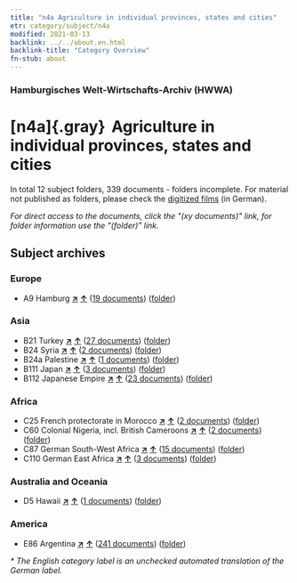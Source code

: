```yaml
---
title: "n4a Agriculture in individual provinces, states and cities"
etr: category/subject/n4a
modified: 2021-03-13
backlink: ../../about.en.html
backlink-title: "Category Overview"
fn-stub: about
---
```


### Hamburgisches Welt-Wirtschafts-Archiv (HWWA)
# [n4a]{.gray}&#8201; Agriculture in individual provinces, states and cities&#160; 





In total 12 subject folders, 339 documents - folders incomplete.
For material not published as folders, please check the [digitized films](/film/h1_sh) (in German).

_For direct access to the documents, click the "(xy documents)" link, for folder information use the "(folder)" link._

## Subject archives



### Europe

- A9 Hamburg [**&nearr;**](../../../geo/i/140905/about.en.html "Hamburg (all folders)") [**&uarr;**](../../../geo/about.en.html#A9 "Country category system") (<a href="https://pm20.zbw.eu/dfgview/sh/140905,145068" title="about: Hamburg : Agriculture in individual provinces, states and cities" target="_blank">19 documents</a>) ([folder](http://purl.org/pressemappe20/folder/sh/140905,145068))

### Asia

- B21 Turkey [**&nearr;**](../../../geo/i/141111/about.en.html "Turkey (all folders)") [**&uarr;**](../../../geo/about.en.html#B21 "Country category system") (<a href="https://pm20.zbw.eu/dfgview/sh/141111,145068" title="about: Turkey : Agriculture in individual provinces, states and cities" target="_blank">27 documents</a>) ([folder](http://purl.org/pressemappe20/folder/sh/141111,145068))
- B24 Syria [**&nearr;**](../../../geo/i/141114/about.en.html "Syria (all folders)") [**&uarr;**](../../../geo/about.en.html#B24 "Country category system") (<a href="https://pm20.zbw.eu/dfgview/sh/141114,145068" title="about: Syria : Agriculture in individual provinces, states and cities" target="_blank">2 documents</a>) ([folder](http://purl.org/pressemappe20/folder/sh/141114,145068))
- B24a Palestine [**&nearr;**](../../../geo/i/141115/about.en.html "Palestine (all folders)") [**&uarr;**](../../../geo/about.en.html#B24a "Country category system") (<a href="https://pm20.zbw.eu/dfgview/sh/141115,145068" title="about: Palestine : Agriculture in individual provinces, states and cities" target="_blank">1 documents</a>) ([folder](http://purl.org/pressemappe20/folder/sh/141115,145068))
- B111 Japan [**&nearr;**](../../../geo/i/141272/about.en.html "Japan (all folders)") [**&uarr;**](../../../geo/about.en.html#B111 "Country category system") (<a href="https://pm20.zbw.eu/dfgview/sh/141272,145068" title="about: Japan : Agriculture in individual provinces, states and cities" target="_blank">3 documents</a>) ([folder](http://purl.org/pressemappe20/folder/sh/141272,145068))
- B112 Japanese Empire [**&nearr;**](../../../geo/i/141273/about.en.html "Japanese Empire (all folders)") [**&uarr;**](../../../geo/about.en.html#B112 "Country category system") (<a href="https://pm20.zbw.eu/dfgview/sh/141273,145068" title="about: Japanese Empire : Agriculture in individual provinces, states and cities" target="_blank">23 documents</a>) ([folder](http://purl.org/pressemappe20/folder/sh/141273,145068))

### Africa

- C25 French protectorate in Morocco [**&nearr;**](../../../geo/i/141358/about.en.html "French protectorate in Morocco (all folders)") [**&uarr;**](../../../geo/about.en.html#C25 "Country category system") (<a href="https://pm20.zbw.eu/dfgview/sh/141358,145068" title="about: French protectorate in Morocco : Agriculture in individual provinces, states and cities" target="_blank">2 documents</a>) ([folder](http://purl.org/pressemappe20/folder/sh/141358,145068))
- C60 Colonial Nigeria, incl. British Cameroons [**&nearr;**](../../../geo/i/141409/about.en.html "Colonial Nigeria, incl. British Cameroons (all folders)") [**&uarr;**](../../../geo/about.en.html#C60 "Country category system") (<a href="https://pm20.zbw.eu/dfgview/sh/141409,145068" title="about: Colonial Nigeria, incl. British Cameroons : Agriculture in individual provinces, states and cities" target="_blank">2 documents</a>) ([folder](http://purl.org/pressemappe20/folder/sh/141409,145068))
- C87 German South-West Africa [**&nearr;**](../../../geo/i/141450/about.en.html "German South-West Africa (all folders)") [**&uarr;**](../../../geo/about.en.html#C87 "Country category system") (<a href="https://pm20.zbw.eu/dfgview/sh/141450,145068" title="about: German South-West Africa : Agriculture in individual provinces, states and cities" target="_blank">15 documents</a>) ([folder](http://purl.org/pressemappe20/folder/sh/141450,145068))
- C110 German East Africa [**&nearr;**](../../../geo/i/141471/about.en.html "German East Africa (all folders)") [**&uarr;**](../../../geo/about.en.html#C110 "Country category system") (<a href="https://pm20.zbw.eu/dfgview/sh/141471,145068" title="about: German East Africa : Agriculture in individual provinces, states and cities" target="_blank">3 documents</a>) ([folder](http://purl.org/pressemappe20/folder/sh/141471,145068))

### Australia and Oceania

- D5 Hawaii [**&nearr;**](../../../geo/i/141595/about.en.html "Hawaii (all folders)") [**&uarr;**](../../../geo/about.en.html#D5 "Country category system") (<a href="https://pm20.zbw.eu/dfgview/sh/141595,145068" title="about: Hawaii : Agriculture in individual provinces, states and cities" target="_blank">1 documents</a>) ([folder](http://purl.org/pressemappe20/folder/sh/141595,145068))

### America

- E86 Argentina [**&nearr;**](../../../geo/i/141692/about.en.html "Argentina (all folders)") [**&uarr;**](../../../geo/about.en.html#E86 "Country category system") (<a href="https://pm20.zbw.eu/dfgview/sh/141692,145068" title="about: Argentina : Agriculture in individual provinces, states and cities" target="_blank">241 documents</a>) ([folder](http://purl.org/pressemappe20/folder/sh/141692,145068))


_* The English category label is an unchecked automated translation of the German label._

